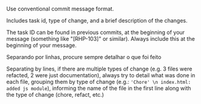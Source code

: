 Use conventional commit message format.

Includes task id, type of change, and a brief description of the changes.

The task ID can be found in previous commits, at the beginning of your message (something like "[RHP-103]" or similar). Always include this at the beginning of your message.

Separando por linhas, procure sempre detalhar o que foi feito

Separating by lines, if there are multiple types of change (e.g. 3 files were refacted, 2 were just documentation), always try to detail what was done in each file, grouping them by type of change (e.g.: `'Chore' \n index.html: added js module`), informing the name of the file in the first line along with the type of change (chore, refact, etc.)
